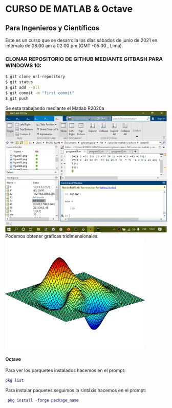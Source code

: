 # CURSO DE MATLAB & Octave
## Para Ingenieros y Científicos
Este es un curso que se desarrolla los días sábados de junio de 2021 en intervalo de 08:00 am a 02:00 pm (GMT -05:00 , Lima).

### CLONAR REPOSITORIO DE GITHUB MEDIANTE GITBASH PARA WINDOWS 10:
```bash
$ git clone url-repository
$ git status
$ git add --all
$ git commit -m "first commit"
$ git push
```
Se esta trabajando mediante el Matlab R2020a
![R2020a](/source/figura01.png)
Podemos obtener gráficas tridimensionales.
![Superficie tridimensional animada](/source/DancingPeaks.gif)

#### Octave
Para ver los parquetes instalados hacemos en el prompt:
```matlab
pkg list
```
Para instalar paquetes seguimos la sintáxis hacemos en el prompt:
```matlab
 pkg install -forge package_name
```